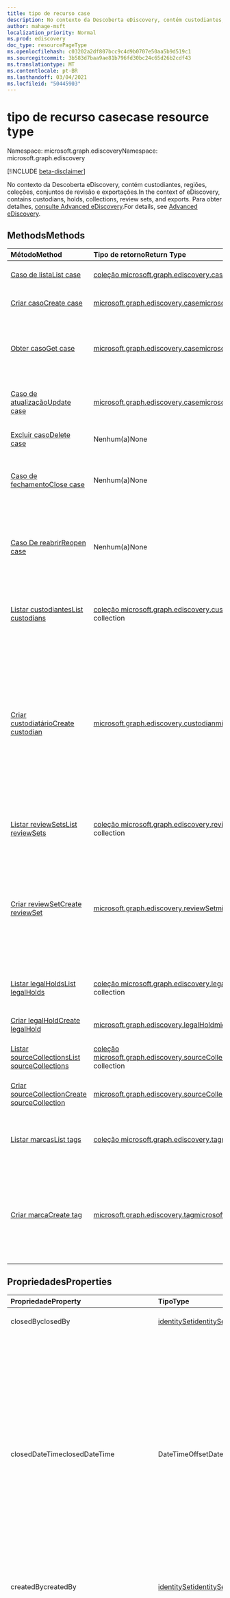 ```yaml
---
title: tipo de recurso case
description: No contexto da Descoberta eDiscovery, contém custodiantes, regiões, coleções, conjuntos de revisão e exportações.
author: mahage-msft
localization_priority: Normal
ms.prod: ediscovery
doc_type: resourcePageType
ms.openlocfilehash: c03202a2df807bcc9c4d9b0707e50aa5b9d519c1
ms.sourcegitcommit: 3b583d7baa9ae81b796fd30bc24c65d26b2cdf43
ms.translationtype: MT
ms.contentlocale: pt-BR
ms.lasthandoff: 03/04/2021
ms.locfileid: "50445903"
---
```

# <a name="case-resource-type"></a><span data-ttu-id="bdba5-103">tipo de recurso case</span><span class="sxs-lookup"><span data-stu-id="bdba5-103">case resource type</span></span>

<span data-ttu-id="bdba5-104">Namespace: microsoft.graph.ediscovery</span><span class="sxs-lookup"><span data-stu-id="bdba5-104">Namespace: microsoft.graph.ediscovery</span></span>

[!INCLUDE [beta-disclaimer](../../includes/beta-disclaimer.md)]

<span data-ttu-id="bdba5-105">No contexto da Descoberta eDiscovery, contém custodiantes, regiões, coleções, conjuntos de revisão e exportações.</span><span class="sxs-lookup"><span data-stu-id="bdba5-105">In the context of eDiscovery, contains custodians, holds, collections, review sets, and exports.</span></span> <span data-ttu-id="bdba5-106">Para obter detalhes, [consulte Advanced eDiscovery](/microsoft-365/compliance/overview-ediscovery-20).</span><span class="sxs-lookup"><span data-stu-id="bdba5-106">For details, see [Advanced eDiscovery](/microsoft-365/compliance/overview-ediscovery-20).</span></span>

## <a name="methods"></a><span data-ttu-id="bdba5-107">Methods</span><span class="sxs-lookup"><span data-stu-id="bdba5-107">Methods</span></span>

| <span data-ttu-id="bdba5-108">Método</span><span class="sxs-lookup"><span data-stu-id="bdba5-108">Method</span></span>       | <span data-ttu-id="bdba5-109">Tipo de retorno</span><span class="sxs-lookup"><span data-stu-id="bdba5-109">Return Type</span></span> | <span data-ttu-id="bdba5-110">Descrição</span><span class="sxs-lookup"><span data-stu-id="bdba5-110">Description</span></span> |
|:-------------|:------------|:------------|
| [<span data-ttu-id="bdba5-111">Caso de lista</span><span class="sxs-lookup"><span data-stu-id="bdba5-111">List case</span></span>](../api/ediscovery-case-list.md) | <span data-ttu-id="bdba5-112">[coleção microsoft.graph.ediscovery.case](ediscovery-case.md)</span><span class="sxs-lookup"><span data-stu-id="bdba5-112">[microsoft.graph.ediscovery.case](ediscovery-case.md) collection</span></span> | <span data-ttu-id="bdba5-113">Recupere uma lista de [objetos case.](../resources/ediscovery-case.md)</span><span class="sxs-lookup"><span data-stu-id="bdba5-113">Retrieve a list of [case](../resources/ediscovery-case.md) objects.</span></span>|
| [<span data-ttu-id="bdba5-114">Criar caso</span><span class="sxs-lookup"><span data-stu-id="bdba5-114">Create case</span></span>](../api/ediscovery-case-post.md) | [<span data-ttu-id="bdba5-115">microsoft.graph.ediscovery.case</span><span class="sxs-lookup"><span data-stu-id="bdba5-115">microsoft.graph.ediscovery.case</span></span>](ediscovery-case.md) | <span data-ttu-id="bdba5-116">Crie um novo **objeto case.**</span><span class="sxs-lookup"><span data-stu-id="bdba5-116">Create a new **case** object.</span></span> |
| [<span data-ttu-id="bdba5-117">Obter caso</span><span class="sxs-lookup"><span data-stu-id="bdba5-117">Get case</span></span>](../api/ediscovery-case-get.md) | [<span data-ttu-id="bdba5-118">microsoft.graph.ediscovery.case</span><span class="sxs-lookup"><span data-stu-id="bdba5-118">microsoft.graph.ediscovery.case</span></span>](ediscovery-case.md) | <span data-ttu-id="bdba5-119">Recupere as propriedades e as relações de um **objeto case.**</span><span class="sxs-lookup"><span data-stu-id="bdba5-119">Retrieve the properties and relationships of a **case** object.</span></span> |
| [<span data-ttu-id="bdba5-120">Caso de atualização</span><span class="sxs-lookup"><span data-stu-id="bdba5-120">Update case</span></span>](../api/ediscovery-case-update.md) | [<span data-ttu-id="bdba5-121">microsoft.graph.ediscovery.case</span><span class="sxs-lookup"><span data-stu-id="bdba5-121">microsoft.graph.ediscovery.case</span></span>](ediscovery-case.md) | <span data-ttu-id="bdba5-122">Atualize as propriedades de um **objeto case.**</span><span class="sxs-lookup"><span data-stu-id="bdba5-122">Update the properties of a **case** object.</span></span> |
| [<span data-ttu-id="bdba5-123">Excluir caso</span><span class="sxs-lookup"><span data-stu-id="bdba5-123">Delete case</span></span>](../api/ediscovery-case-delete.md) | <span data-ttu-id="bdba5-124">Nenhum(a)</span><span class="sxs-lookup"><span data-stu-id="bdba5-124">None</span></span> | <span data-ttu-id="bdba5-125">Excluir um **objeto case.**</span><span class="sxs-lookup"><span data-stu-id="bdba5-125">Delete a **case** object.</span></span> |
| [<span data-ttu-id="bdba5-126">Caso de fechamento</span><span class="sxs-lookup"><span data-stu-id="bdba5-126">Close case</span></span>](../api/ediscovery-case-close.md)        | <span data-ttu-id="bdba5-127">Nenhum(a)</span><span class="sxs-lookup"><span data-stu-id="bdba5-127">None</span></span>                                              | <span data-ttu-id="bdba5-128">Feche um caso de Descoberta e.</span><span class="sxs-lookup"><span data-stu-id="bdba5-128">Close an eDiscovery case.</span></span> <span data-ttu-id="bdba5-129">Para obter detalhes, consulte [Close a case](/microsoft-365/compliance/close-or-delete-case#close-a-case).</span><span class="sxs-lookup"><span data-stu-id="bdba5-129">For details, see [Close a case](/microsoft-365/compliance/close-or-delete-case#close-a-case).</span></span> |
| [<span data-ttu-id="bdba5-130">Caso De reabrir</span><span class="sxs-lookup"><span data-stu-id="bdba5-130">Reopen case</span></span>](../api/ediscovery-case-reopen.md)      | <span data-ttu-id="bdba5-131">Nenhum(a)</span><span class="sxs-lookup"><span data-stu-id="bdba5-131">None</span></span>                                              | <span data-ttu-id="bdba5-132">Reabra um caso de Descoberta e Que foi fechado.</span><span class="sxs-lookup"><span data-stu-id="bdba5-132">Reopen an eDiscovery case that was closed.</span></span> <span data-ttu-id="bdba5-133">Para obter detalhes, consulte [Reabrar um caso fechado](/microsoft-365/compliance/close-or-delete-case#reopen-a-closed-case).</span><span class="sxs-lookup"><span data-stu-id="bdba5-133">For details, see [Reopen a closed case](/microsoft-365/compliance/close-or-delete-case#reopen-a-closed-case).</span></span>|
| [<span data-ttu-id="bdba5-134">Listar custodiantes</span><span class="sxs-lookup"><span data-stu-id="bdba5-134">List custodians</span></span>](../api/ediscovery-case-list-custodians.md)   | <span data-ttu-id="bdba5-135">[coleção microsoft.graph.ediscovery.custodian](../resources/ediscovery-custodian.md)</span><span class="sxs-lookup"><span data-stu-id="bdba5-135">[microsoft.graph.ediscovery.custodian](../resources/ediscovery-custodian.md) collection</span></span> |<span data-ttu-id="bdba5-136">Obter uma lista dos [objetos custodiantes](../resources/ediscovery-custodian.md) e suas propriedades.</span><span class="sxs-lookup"><span data-stu-id="bdba5-136">Get a list of the [custodian](../resources/ediscovery-custodian.md) objects and their properties.</span></span>|
| [<span data-ttu-id="bdba5-137">Criar custodiatário</span><span class="sxs-lookup"><span data-stu-id="bdba5-137">Create custodian</span></span>](../api/ediscovery-case-post-custodians.md)  | [<span data-ttu-id="bdba5-138">microsoft.graph.ediscovery.custodian</span><span class="sxs-lookup"><span data-stu-id="bdba5-138">microsoft.graph.ediscovery.custodian</span></span>](../resources/ediscovery-custodian.md)           |<span data-ttu-id="bdba5-139">Crie um novo [objeto custodiante.](../resources/ediscovery-custodian.md)</span><span class="sxs-lookup"><span data-stu-id="bdba5-139">Create a new [custodian](../resources/ediscovery-custodian.md) object.</span></span> <span data-ttu-id="bdba5-140">Depois que o objeto custodiante for criado, você precisará criar o [usuário do custodianteSource](../resources/ediscovery-usersource.md) para fazer referência à caixa de correio e ao site do OneDrive for Business.</span><span class="sxs-lookup"><span data-stu-id="bdba5-140">After the custodian object is created, you will need to create the custodian's [userSource](../resources/ediscovery-usersource.md) to reference their mailbox and OneDrive for Business site.</span></span>|
| [<span data-ttu-id="bdba5-141">Listar reviewSets</span><span class="sxs-lookup"><span data-stu-id="bdba5-141">List reviewSets</span></span>](../api/ediscovery-case-list-reviewsets.md)   | <span data-ttu-id="bdba5-142">[coleção microsoft.graph.ediscovery.reviewSet](../resources/ediscovery-reviewset.md)</span><span class="sxs-lookup"><span data-stu-id="bdba5-142">[microsoft.graph.ediscovery.reviewSet](../resources/ediscovery-reviewset.md) collection</span></span> | <span data-ttu-id="bdba5-143">Obter a lista de [reviewSets](../resources/ediscovery-reviewset.md) de um **objeto case.**</span><span class="sxs-lookup"><span data-stu-id="bdba5-143">Get the list of [reviewSets](../resources/ediscovery-reviewset.md) from a **case** object.</span></span>|
| [<span data-ttu-id="bdba5-144">Criar reviewSet</span><span class="sxs-lookup"><span data-stu-id="bdba5-144">Create reviewSet</span></span>](../api/ediscovery-case-post-reviewsets.md)  | [<span data-ttu-id="bdba5-145">microsoft.graph.ediscovery.reviewSet</span><span class="sxs-lookup"><span data-stu-id="bdba5-145">microsoft.graph.ediscovery.reviewSet</span></span>](../resources/ediscovery-reviewset.md)           | <span data-ttu-id="bdba5-146">Crie um novo [objeto reviewSet.](../resources/ediscovery-reviewset.md)</span><span class="sxs-lookup"><span data-stu-id="bdba5-146">Create a new [reviewSet](../resources/ediscovery-reviewset.md) object.</span></span> <span data-ttu-id="bdba5-147">O corpo da solicitação contém o nome de exibição do conjunto de revisão, que é a única propriedade writable.</span><span class="sxs-lookup"><span data-stu-id="bdba5-147">The request body contains the display name of the review set, which is the only writable property.</span></span>|
| [<span data-ttu-id="bdba5-148">Listar legalHolds</span><span class="sxs-lookup"><span data-stu-id="bdba5-148">List legalHolds</span></span>](../api/ediscovery-case-list-legalholds.md)   | <span data-ttu-id="bdba5-149">[coleção microsoft.graph.ediscovery.legalHold](../resources/ediscovery-legalhold.md)</span><span class="sxs-lookup"><span data-stu-id="bdba5-149">[microsoft.graph.ediscovery.legalHold](../resources/ediscovery-legalhold.md) collection</span></span> | <span data-ttu-id="bdba5-150">Obter [os legalHolds](../resources/ediscovery-legalhold.md) que são aplicados a um caso.</span><span class="sxs-lookup"><span data-stu-id="bdba5-150">Get the [legalHolds](../resources/ediscovery-legalhold.md) that are applied to a case.</span></span>|
| [<span data-ttu-id="bdba5-151">Criar legalHold</span><span class="sxs-lookup"><span data-stu-id="bdba5-151">Create legalHold</span></span>](../api/ediscovery-case-post-legalholds.md)  | [<span data-ttu-id="bdba5-152">microsoft.graph.ediscovery.legalHold</span><span class="sxs-lookup"><span data-stu-id="bdba5-152">microsoft.graph.ediscovery.legalHold</span></span>](../resources/ediscovery-legalhold.md)           | <span data-ttu-id="bdba5-153">Crie um novo [objeto legalHold.](../resources/ediscovery-legalhold.md)</span><span class="sxs-lookup"><span data-stu-id="bdba5-153">Create a new [legalHold](../resources/ediscovery-legalhold.md) object.</span></span>|
| [<span data-ttu-id="bdba5-154">Listar sourceCollections</span><span class="sxs-lookup"><span data-stu-id="bdba5-154">List sourceCollections</span></span>](../api/ediscovery-case-list-sourcecollections.md)|<span data-ttu-id="bdba5-155">[coleção microsoft.graph.ediscovery.sourceCollection](../resources/ediscovery-sourcecollection.md)</span><span class="sxs-lookup"><span data-stu-id="bdba5-155">[microsoft.graph.ediscovery.sourceCollection](../resources/ediscovery-sourcecollection.md) collection</span></span>|<span data-ttu-id="bdba5-156">Obter a [sourceCollection](../resources/ediscovery-sourcecollection.md) de um **objeto case.**</span><span class="sxs-lookup"><span data-stu-id="bdba5-156">Get the [sourceCollection](../resources/ediscovery-sourcecollection.md) from a **case** object.</span></span>|
| [<span data-ttu-id="bdba5-157">Criar sourceCollection</span><span class="sxs-lookup"><span data-stu-id="bdba5-157">Create sourceCollection</span></span>](../api/ediscovery-case-post-sourcecollections.md)|[<span data-ttu-id="bdba5-158">microsoft.graph.ediscovery.sourceCollection</span><span class="sxs-lookup"><span data-stu-id="bdba5-158">microsoft.graph.ediscovery.sourceCollection</span></span>](../resources/ediscovery-sourcecollection.md)|<span data-ttu-id="bdba5-159">Crie um novo **objeto sourceCollection.**</span><span class="sxs-lookup"><span data-stu-id="bdba5-159">Create a new **sourceCollection** object.</span></span>|
| [<span data-ttu-id="bdba5-160">Listar marcas</span><span class="sxs-lookup"><span data-stu-id="bdba5-160">List tags</span></span>](../api/ediscovery-case-list-tags.md)|<span data-ttu-id="bdba5-161">[coleção microsoft.graph.ediscovery.tag](../resources/ediscovery-tag.md)</span><span class="sxs-lookup"><span data-stu-id="bdba5-161">[microsoft.graph.ediscovery.tag](../resources/ediscovery-tag.md) collection</span></span>|<span data-ttu-id="bdba5-162">Recupere uma lista de [objetos de](../resources/ediscovery-tag.md) marca de um caso de Descoberta Eletrônico.</span><span class="sxs-lookup"><span data-stu-id="bdba5-162">Retrieve a list of [tag](../resources/ediscovery-tag.md) objects from an eDiscovery case.</span></span>|
| [<span data-ttu-id="bdba5-163">Criar marca</span><span class="sxs-lookup"><span data-stu-id="bdba5-163">Create tag</span></span>](../api/ediscovery-case-post-tags.md)|[<span data-ttu-id="bdba5-164">microsoft.graph.ediscovery.tag</span><span class="sxs-lookup"><span data-stu-id="bdba5-164">microsoft.graph.ediscovery.tag</span></span>](../resources/ediscovery-tag.md)|<span data-ttu-id="bdba5-165">Crie uma nova marca para o caso especificado.</span><span class="sxs-lookup"><span data-stu-id="bdba5-165">Create a new tag for the specified case.</span></span> <span data-ttu-id="bdba5-166">As marcas são usadas em conjuntos de revisão durante a revisão do conteúdo.</span><span class="sxs-lookup"><span data-stu-id="bdba5-166">The tags are used in review sets while reviewing content.</span></span>|

## <a name="properties"></a><span data-ttu-id="bdba5-167">Propriedades</span><span class="sxs-lookup"><span data-stu-id="bdba5-167">Properties</span></span>

| <span data-ttu-id="bdba5-168">Propriedade</span><span class="sxs-lookup"><span data-stu-id="bdba5-168">Property</span></span>     | <span data-ttu-id="bdba5-169">Tipo</span><span class="sxs-lookup"><span data-stu-id="bdba5-169">Type</span></span>        | <span data-ttu-id="bdba5-170">Descrição</span><span class="sxs-lookup"><span data-stu-id="bdba5-170">Description</span></span> |
|:-------------|:------------|:------------|
|<span data-ttu-id="bdba5-171">closedBy</span><span class="sxs-lookup"><span data-stu-id="bdba5-171">closedBy</span></span>|[<span data-ttu-id="bdba5-172">identitySet</span><span class="sxs-lookup"><span data-stu-id="bdba5-172">identitySet</span></span>](/graph/api/resources/identityset)|<span data-ttu-id="bdba5-173">O usuário que fechou a ocorrência.</span><span class="sxs-lookup"><span data-stu-id="bdba5-173">The user who closed the case.</span></span>|
|<span data-ttu-id="bdba5-174">closedDateTime</span><span class="sxs-lookup"><span data-stu-id="bdba5-174">closedDateTime</span></span>|<span data-ttu-id="bdba5-175">DateTimeOffset</span><span class="sxs-lookup"><span data-stu-id="bdba5-175">DateTimeOffset</span></span>|<span data-ttu-id="bdba5-176">A data e a hora em que o caso foi fechado.</span><span class="sxs-lookup"><span data-stu-id="bdba5-176">The date and time when the case was closed.</span></span> <span data-ttu-id="bdba5-177">O tipo Timestamp representa informações de data e hora usando o formato ISO 8601 e está sempre no horário UTC.</span><span class="sxs-lookup"><span data-stu-id="bdba5-177">The Timestamp type represents date and time information using ISO 8601 format and is always in UTC time.</span></span> <span data-ttu-id="bdba5-178">Por exemplo, meia-noite em UTC no dia 1° de janeiro de 2014 teria esta aparência: `'2014-01-01T00:00:00Z'`</span><span class="sxs-lookup"><span data-stu-id="bdba5-178">For example, midnight UTC on Jan 1, 2014 would look like this: `'2014-01-01T00:00:00Z'`</span></span>|
|<span data-ttu-id="bdba5-179">createdBy</span><span class="sxs-lookup"><span data-stu-id="bdba5-179">createdBy</span></span>|[<span data-ttu-id="bdba5-180">identitySet</span><span class="sxs-lookup"><span data-stu-id="bdba5-180">identitySet</span></span>](/graph/api/resources/identityset)|<span data-ttu-id="bdba5-181">O usuário que criou o caso.</span><span class="sxs-lookup"><span data-stu-id="bdba5-181">The user who created the case.</span></span>|
|<span data-ttu-id="bdba5-182">createdDateTime</span><span class="sxs-lookup"><span data-stu-id="bdba5-182">createdDateTime</span></span>|<span data-ttu-id="bdba5-183">DateTimeOffset</span><span class="sxs-lookup"><span data-stu-id="bdba5-183">DateTimeOffset</span></span>|<span data-ttu-id="bdba5-184">A data e a hora em que a entidade foi criada.</span><span class="sxs-lookup"><span data-stu-id="bdba5-184">The date and time when the entity was created.</span></span> <span data-ttu-id="bdba5-185">O tipo Timestamp representa informações de data e hora usando o formato ISO 8601 e está sempre no horário UTC.</span><span class="sxs-lookup"><span data-stu-id="bdba5-185">The Timestamp type represents date and time information using ISO 8601 format and is always in UTC time.</span></span> <span data-ttu-id="bdba5-186">Por exemplo, meia-noite em UTC no dia 1° de janeiro de 2014 teria esta aparência: `'2014-01-01T00:00:00Z'`</span><span class="sxs-lookup"><span data-stu-id="bdba5-186">For example, midnight UTC on Jan 1, 2014 would look like this: `'2014-01-01T00:00:00Z'`</span></span>|
|<span data-ttu-id="bdba5-187">descrição</span><span class="sxs-lookup"><span data-stu-id="bdba5-187">description</span></span>|<span data-ttu-id="bdba5-188">String</span><span class="sxs-lookup"><span data-stu-id="bdba5-188">String</span></span>|<span data-ttu-id="bdba5-189">A descrição do caso.</span><span class="sxs-lookup"><span data-stu-id="bdba5-189">The case description.</span></span>|
|<span data-ttu-id="bdba5-190">displayName</span><span class="sxs-lookup"><span data-stu-id="bdba5-190">displayName</span></span>|<span data-ttu-id="bdba5-191">String</span><span class="sxs-lookup"><span data-stu-id="bdba5-191">String</span></span>|<span data-ttu-id="bdba5-192">O nome do caso.</span><span class="sxs-lookup"><span data-stu-id="bdba5-192">The case name.</span></span>|
|<span data-ttu-id="bdba5-193">externalId</span><span class="sxs-lookup"><span data-stu-id="bdba5-193">externalId</span></span>|<span data-ttu-id="bdba5-194">Cadeia de caracteres</span><span class="sxs-lookup"><span data-stu-id="bdba5-194">String</span></span>|<span data-ttu-id="bdba5-195">O número de caso externo para referência do cliente.</span><span class="sxs-lookup"><span data-stu-id="bdba5-195">The external case number for customer reference.</span></span>|
|<span data-ttu-id="bdba5-196">id</span><span class="sxs-lookup"><span data-stu-id="bdba5-196">id</span></span>|<span data-ttu-id="bdba5-197">String</span><span class="sxs-lookup"><span data-stu-id="bdba5-197">String</span></span>| <span data-ttu-id="bdba5-198">A ID do caso de Descoberta e.</span><span class="sxs-lookup"><span data-stu-id="bdba5-198">The ID for the eDiscovery case.</span></span> <span data-ttu-id="bdba5-199">Somente leitura.</span><span class="sxs-lookup"><span data-stu-id="bdba5-199">Read-only.</span></span> |
|<span data-ttu-id="bdba5-200">lastModifiedBy</span><span class="sxs-lookup"><span data-stu-id="bdba5-200">lastModifiedBy</span></span>|[<span data-ttu-id="bdba5-201">identitySet</span><span class="sxs-lookup"><span data-stu-id="bdba5-201">identitySet</span></span>](/graph/api/resources/identityset)|<span data-ttu-id="bdba5-202">O último usuário que modificou a entidade.</span><span class="sxs-lookup"><span data-stu-id="bdba5-202">The last user who modified the entity.</span></span>|
|<span data-ttu-id="bdba5-203">lastModifiedDateTime</span><span class="sxs-lookup"><span data-stu-id="bdba5-203">lastModifiedDateTime</span></span>|<span data-ttu-id="bdba5-204">DateTimeOffset</span><span class="sxs-lookup"><span data-stu-id="bdba5-204">DateTimeOffset</span></span>| <span data-ttu-id="bdba5-205">A data e a hora mais recentes em que o caso foi modificado.</span><span class="sxs-lookup"><span data-stu-id="bdba5-205">The latest date and time when the case was modified.</span></span> <span data-ttu-id="bdba5-206">O tipo Timestamp representa informações de data e hora usando o formato ISO 8601 e está sempre no horário UTC.</span><span class="sxs-lookup"><span data-stu-id="bdba5-206">The Timestamp type represents date and time information using ISO 8601 format and is always in UTC time.</span></span> <span data-ttu-id="bdba5-207">Por exemplo, meia-noite em UTC no dia 1° de janeiro de 2014 teria esta aparência: `'2014-01-01T00:00:00Z'`</span><span class="sxs-lookup"><span data-stu-id="bdba5-207">For example, midnight UTC on Jan 1, 2014 would look like this: `'2014-01-01T00:00:00Z'`</span></span>|
|<span data-ttu-id="bdba5-208">status</span><span class="sxs-lookup"><span data-stu-id="bdba5-208">status</span></span>|<span data-ttu-id="bdba5-209">microsoft.graph.ediscovery.caseStatus</span><span class="sxs-lookup"><span data-stu-id="bdba5-209">microsoft.graph.ediscovery.caseStatus</span></span>| <span data-ttu-id="bdba5-210">O status do caso.</span><span class="sxs-lookup"><span data-stu-id="bdba5-210">The case status.</span></span> <span data-ttu-id="bdba5-211">Os valores possíveis `unknown` são , , , , e `active` `pendingDelete` `closing` `closed` `closedWithError` .</span><span class="sxs-lookup"><span data-stu-id="bdba5-211">Possible values are `unknown`, `active`, `pendingDelete`, `closing`, `closed`, and `closedWithError`.</span></span> <span data-ttu-id="bdba5-212">Para obter detalhes, consulte a tabela a seguir.</span><span class="sxs-lookup"><span data-stu-id="bdba5-212">For details, see the following table.</span></span>|

### <a name="casestatus-values"></a><span data-ttu-id="bdba5-213">valores caseStatus</span><span class="sxs-lookup"><span data-stu-id="bdba5-213">caseStatus values</span></span>

|<span data-ttu-id="bdba5-214">Member</span><span class="sxs-lookup"><span data-stu-id="bdba5-214">Member</span></span>|<span data-ttu-id="bdba5-215">Descrição</span><span class="sxs-lookup"><span data-stu-id="bdba5-215">Description</span></span>|
|:----|-----------|
| <span data-ttu-id="bdba5-216">desconhecido</span><span class="sxs-lookup"><span data-stu-id="bdba5-216">unknown</span></span> | <span data-ttu-id="bdba5-217">O status do caso é desconhecido.</span><span class="sxs-lookup"><span data-stu-id="bdba5-217">Case status is unknown.</span></span> |
| <span data-ttu-id="bdba5-218">active</span><span class="sxs-lookup"><span data-stu-id="bdba5-218">active</span></span> | <span data-ttu-id="bdba5-219">Case está ativo.</span><span class="sxs-lookup"><span data-stu-id="bdba5-219">Case is active.</span></span> |
| <span data-ttu-id="bdba5-220">pendingDelete</span><span class="sxs-lookup"><span data-stu-id="bdba5-220">pendingDelete</span></span> | <span data-ttu-id="bdba5-221">O caso foi excluído, mas a exclusão não foi totalmente transatada.</span><span class="sxs-lookup"><span data-stu-id="bdba5-221">Case was deleted, but the delete has not been fully transacted.</span></span> |
| <span data-ttu-id="bdba5-222">closing</span><span class="sxs-lookup"><span data-stu-id="bdba5-222">closing</span></span> | <span data-ttu-id="bdba5-223">O caso foi fechado, mas a operação não foi totalmente transatada.</span><span class="sxs-lookup"><span data-stu-id="bdba5-223">Case was closed, but the operation has not been fully transacted.</span></span> |
| <span data-ttu-id="bdba5-224">closed</span><span class="sxs-lookup"><span data-stu-id="bdba5-224">closed</span></span> | <span data-ttu-id="bdba5-225">O caso está fechado.</span><span class="sxs-lookup"><span data-stu-id="bdba5-225">The case is closed.</span></span> |
| <span data-ttu-id="bdba5-226">closedWithError</span><span class="sxs-lookup"><span data-stu-id="bdba5-226">closedWithError</span></span> | <span data-ttu-id="bdba5-227">O caso está fechado, mas houve erros liberando ressarções no caso.</span><span class="sxs-lookup"><span data-stu-id="bdba5-227">The case is closed, but there were errors releasing holds in the case.</span></span> |

## <a name="relationships"></a><span data-ttu-id="bdba5-228">Relações</span><span class="sxs-lookup"><span data-stu-id="bdba5-228">Relationships</span></span>

| <span data-ttu-id="bdba5-229">Relação</span><span class="sxs-lookup"><span data-stu-id="bdba5-229">Relationship</span></span> | <span data-ttu-id="bdba5-230">Tipo</span><span class="sxs-lookup"><span data-stu-id="bdba5-230">Type</span></span>        | <span data-ttu-id="bdba5-231">Descrição</span><span class="sxs-lookup"><span data-stu-id="bdba5-231">Description</span></span> |
|:-------------|:------------|:------------|
|<span data-ttu-id="bdba5-232">Custodiantes</span><span class="sxs-lookup"><span data-stu-id="bdba5-232">Custodians</span></span>|<span data-ttu-id="bdba5-233">[coleção microsoft.graph.ediscovery.custodian](../resources/ediscovery-custodian.md)</span><span class="sxs-lookup"><span data-stu-id="bdba5-233">[microsoft.graph.ediscovery.custodian](../resources/ediscovery-custodian.md) collection</span></span>| <span data-ttu-id="bdba5-234">Retorna uma lista de objetos **custodiantes** de caso para este **caso**.</span><span class="sxs-lookup"><span data-stu-id="bdba5-234">Returns a list of case **custodian** objects for this **case**.</span></span>  <span data-ttu-id="bdba5-235">Anulável.</span><span class="sxs-lookup"><span data-stu-id="bdba5-235">Nullable.</span></span>|
|<span data-ttu-id="bdba5-236">Resções legais</span><span class="sxs-lookup"><span data-stu-id="bdba5-236">Legal holds</span></span>|<span data-ttu-id="bdba5-237">[coleção microsoft.graph.ediscovery.legalHold](../resources/ediscovery-legalhold.md)</span><span class="sxs-lookup"><span data-stu-id="bdba5-237">[microsoft.graph.ediscovery.legalHold](../resources/ediscovery-legalhold.md) collection</span></span>| <span data-ttu-id="bdba5-238">Retorna uma lista de objetos **case legalHold** para este **caso**.</span><span class="sxs-lookup"><span data-stu-id="bdba5-238">Returns a list of case **legalHold** objects for this **case**.</span></span>  <span data-ttu-id="bdba5-239">Anulável.</span><span class="sxs-lookup"><span data-stu-id="bdba5-239">Nullable.</span></span> |
|<span data-ttu-id="bdba5-240">Operations</span><span class="sxs-lookup"><span data-stu-id="bdba5-240">Operations</span></span>|<span data-ttu-id="bdba5-241">[coleção microsoft.graph.ediscovery.caseOperation](../resources/ediscovery-caseoperation.md)</span><span class="sxs-lookup"><span data-stu-id="bdba5-241">[microsoft.graph.ediscovery.caseOperation](../resources/ediscovery-caseoperation.md) collection</span></span>| <span data-ttu-id="bdba5-242">Retorna uma lista de objetos **de operação de** caso para este **caso**.</span><span class="sxs-lookup"><span data-stu-id="bdba5-242">Returns a list of case **operation** objects for this **case**.</span></span> <span data-ttu-id="bdba5-243">Anulável.</span><span class="sxs-lookup"><span data-stu-id="bdba5-243">Nullable.</span></span> |
|<span data-ttu-id="bdba5-244">Conjuntos de revisão</span><span class="sxs-lookup"><span data-stu-id="bdba5-244">Review sets</span></span>|<span data-ttu-id="bdba5-245">[coleção microsoft.graph.ediscovery.reviewSet](../resources/ediscovery-reviewset.md)</span><span class="sxs-lookup"><span data-stu-id="bdba5-245">[microsoft.graph.ediscovery.reviewSet](../resources/ediscovery-reviewset.md) collection</span></span>| <span data-ttu-id="bdba5-246">Retorna uma lista de **objetos reviewSet** no caso.</span><span class="sxs-lookup"><span data-stu-id="bdba5-246">Returns a list of **reviewSet** objects in the case.</span></span> <span data-ttu-id="bdba5-247">Somente leitura.</span><span class="sxs-lookup"><span data-stu-id="bdba5-247">Read-only.</span></span> <span data-ttu-id="bdba5-248">Anulável.</span><span class="sxs-lookup"><span data-stu-id="bdba5-248">Nullable.</span></span> |
|<span data-ttu-id="bdba5-249">sourceCollections</span><span class="sxs-lookup"><span data-stu-id="bdba5-249">sourceCollections</span></span>|<span data-ttu-id="bdba5-250">[coleção microsoft.graph.ediscovery.sourceCollection](../resources/ediscovery-sourcecollection.md)</span><span class="sxs-lookup"><span data-stu-id="bdba5-250">[microsoft.graph.ediscovery.sourceCollection](../resources/ediscovery-sourcecollection.md) collection</span></span>|<span data-ttu-id="bdba5-251">Retorna uma lista de **objetos sourceCollection** associados a esse caso.</span><span class="sxs-lookup"><span data-stu-id="bdba5-251">Returns a list of **sourceCollection** objects associated with this case.</span></span>|
|<span data-ttu-id="bdba5-252">tags</span><span class="sxs-lookup"><span data-stu-id="bdba5-252">tags</span></span>|<span data-ttu-id="bdba5-253">[coleção microsoft.graph.ediscovery.tag](../resources/ediscovery-tag.md)</span><span class="sxs-lookup"><span data-stu-id="bdba5-253">[microsoft.graph.ediscovery.tag](../resources/ediscovery-tag.md) collection</span></span>|<span data-ttu-id="bdba5-254">Retorna uma lista **de objetos de** marca associados a esse caso.</span><span class="sxs-lookup"><span data-stu-id="bdba5-254">Returns a list of **tag** objects associated to this case.</span></span>|

## <a name="json-representation"></a><span data-ttu-id="bdba5-255">Representação JSON</span><span class="sxs-lookup"><span data-stu-id="bdba5-255">JSON representation</span></span>

<span data-ttu-id="bdba5-256">Veja a seguir uma representação JSON do recurso.</span><span class="sxs-lookup"><span data-stu-id="bdba5-256">The following is a JSON representation of the resource.</span></span>

<!-- {
  "blockType": "resource",
  "keyProperty":"id",
  "optionalProperties": [
 
  ],
  "@odata.type": "microsoft.graph.ediscovery.case"
}-->

```json
{
  "@odata.type": "#microsoft.graph.ediscovery.case",
  "description": "String",
  "lastModifiedBy": {
    "@odata.type": "microsoft.graph.identitySet"
  },
  "lastModifiedDateTime": "String (timestamp)",
  "status": "String",
  "closedBy": {
    "@odata.type": "microsoft.graph.identitySet"
  },
  "closedDateTime": "String (timestamp)",
  "externalId": "String",
  "id": "String (identifier)",
  "displayName": "String",
  "createdDateTime": "String (timestamp)"
}
```

<!-- uuid: 16cd6b66-4b1a-43a1-adaf-3a886856ed98
2019-02-04 14:57:30 UTC -->
<!-- {
  "type": "#page.annotation",
  "description": "case resource",
  "keywords": "",
  "section": "documentation",
  "tocPath": ""
}-->
